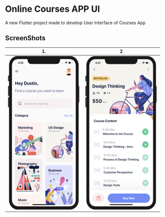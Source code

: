 # Online Courses APP UI

A new Flutter project made to develop User Interface of Courses App 

## ScreenShots

|                   1.                      |                       2                        |
| :---------------------------------------: | :--------------------------------------------: |
| <img src="/HomeScreen.png" height="500em"/>|<img src="/DetailsScreen.png" height="500em"/> |
